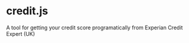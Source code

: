 credit.js
=========

A tool for getting your credit score programatically from Experian Credit Expert (UK)
